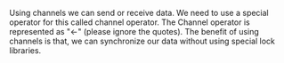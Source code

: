Using channels we can send or receive data. We need to use a special operator for this called channel operator. The Channel operator is represented as "<-" (please ignore the quotes).
The benefit of using channels is that, we can synchronize our data without using special lock libraries.